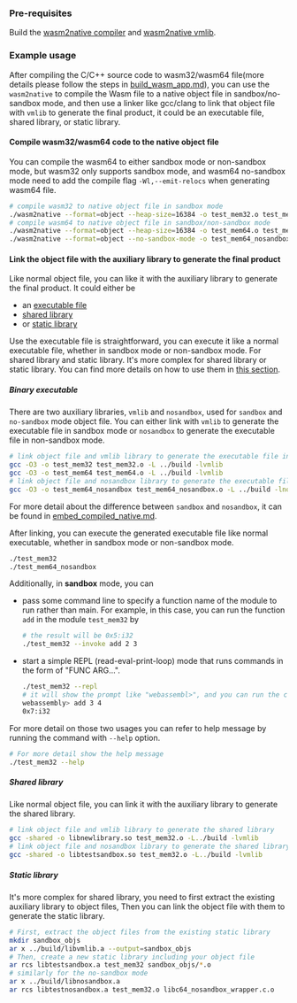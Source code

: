 ### Pre-requisites

Build the [wasm2native compiler](../wasm2native-compiler/README.md) and [wasm2native vmlib](../wasm2native-vmlib/README.md).

### Example usage

After compiling the C/C++ source code to wasm32/wasm64 file(more details please follow the steps in [build_wasm_app.md](./build_wasm_app.md)), you can use the `wasm2native` to compile the Wasm file to a native object file in sandbox/no-sandbox mode, and then use a linker like gcc/clang to link that object file with `vmlib` to generate the final product, it could be an executable file, shared library, or static library.

#### Compile wasm32/wasm64 code to the native object file

You can compile the wasm64 to either sandbox mode or non-sandbox mode, but wasm32 only supports sandbox mode, and wasm64 no-sandbox mode need to add the compile flag `-Wl,--emit-relocs` when generating wasm64 file.

```bash
# compile wasm32 to native object file in sandbox mode
./wasm2native --format=object --heap-size=16384 -o test_mem32.o test_mem32.wasm
# compile wasm64 to native object file in sandbox/non-sandbox mode
./wasm2native --format=object --heap-size=16384 -o test_mem64.o test_mem64.wasm
./wasm2native --format=object --no-sandbox-mode -o test_mem64_nosandbox.o test_mem64.wasm
```

#### Link the object file with the auxiliary library to generate the final product

Like normal object file, you can like it with the auxiliary library to generate the final product. It could either be

- an [executable file](#binary-executable)
- [shared library](#shared-library)
- or [static library](#static-library)

Use the executable file is straightforward, you can execute it like a normal executable file, whether in sandbox mode or non-sandbox mode. For shared library and static library. It's more complex for shared library or static library. You can find more details on how to use them in [this section](./embed_compiled_native.md).

##### Binary executable

There are two auxiliary libraries, `vmlib` and `nosandbox`, used for `sandbox` and `no-sandbox` mode object file. You can either link with `vmlib` to generate the executable file in sandbox mode or `nosandbox` to generate the executable file in non-sandbox mode.

```bash
# link object file and vmlib library to generate the executable file in sandbox mode
gcc -O3 -o test_mem32 test_mem32.o -L ../build -lvmlib
gcc -O3 -o test_mem64 test_mem64.o -L ../build -lvmlib
# link object file and nosandbox library to generate the executable file in non-sandbox mode
gcc -O3 -o test_mem64_nosandbox test_mem64_nosandbox.o -L ../build -lnosandbox -lm
```

For more detail about the difference between `sandbox` and `nosandbox`, it can be found in [embed_compiled_native.md](./embed_compiled_native.md).

After linking, you can execute the generated executable file like normal executable, whether in sandbox mode or non-sandbox mode.

```bash
./test_mem32
./test_mem64_nosandbox
```

Additionally, in **sandbox** mode, you can

- pass some command line to specify a function name of the module to run rather than main. For example, in this case, you can run the function `add` in the module `test_mem32` by

  ```bash
  # the result will be 0x5:i32
  ./test_mem32 --invoke add 2 3
  ```

- start a simple REPL (read-eval-print-loop) mode that runs commands in the form of "FUNC ARG...".

  ```bash
  ./test_mem32 --repl
  # it will show the prompt like "webassembl>", and you can run the command like "add 3 4", it will return the result "0x7:i32"
  webassembly> add 3 4
  0x7:i32
  ```

For more detail on those two usages you can refer to help message by running the command with `--help` option.

```bash
# For more detail show the help message
./test_mem32 --help
```

##### Shared library

Like normal object file, you can link it with the auxiliary library to generate the shared library.

```bash
# link object file and vmlib library to generate the shared library
gcc -shared -o libnewlibrary.so test_mem32.o -L../build -lvmlib
# link object file and nosandbox library to generate the shared library
gcc -shared -o libtestsandbox.so test_mem32.o -L../build -lvmlib
```

##### Static library

It's more complex for shared library, you need to first extract the existing auxiliary library to object files, Then you can link the object file with them to generate the static library.

```bash
# First, extract the object files from the existing static library
mkdir sandbox_objs
ar x ../build/libvmlib.a --output=sandbox_objs
# Then, create a new static library including your object file
ar rcs libtestsandbox.a test_mem32 sandbox_objs/*.o
# similarly for the no-sandbox mode
ar x ../build/libnosandbox.a
ar rcs libtestnosandbox.a test_mem32.o libc64_nosandbox_wrapper.c.o
```
